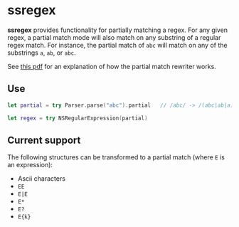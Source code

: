 # ssregex 

**ssregex** provides functionality for partially matching a regex. For any given regex,
a partial match mode will also match on any substring of a regular regex match. For instance,
the partial match of `abc` will match on any of the substrings `a`, `ab`, or `abc`.

See [this pdf](https://github.com/capricorn/ssregex-tex/blob/master/writeup.pdf) for an explanation of how the partial match rewriter works.

## Use

```swift
let partial = try Parser.parse("abc").partial   // /abc/ -> /(abc|ab|a)/

let regex = try NSRegularExpression(partial)
```

## Current support

The following structures can be transformed to a partial match (where `E` is an expression):

- Ascii characters
- `EE`
- `E|E`
- `E*`
- `E?`
- `E{k}`
